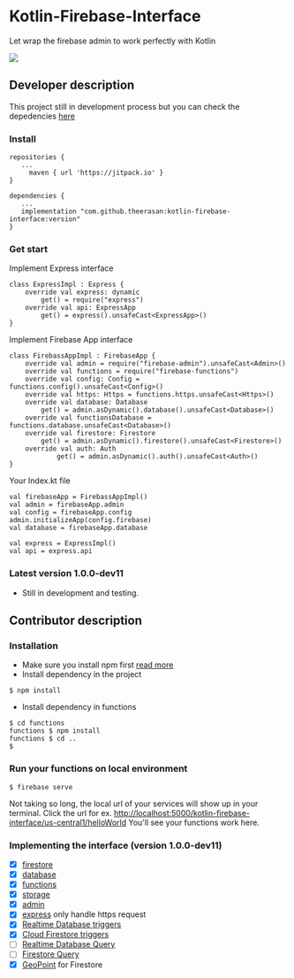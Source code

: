 # Kotlin-Firebase-Interface
Let wrap the firebase admin to work perfectly with Kotlin

[![](https://jitpack.io/v/theerasan/kotlin-firebase-interface.svg)](https://jitpack.io/#theerasan/kotlin-firebase-interface)

## Developer description
This project still in development process but you can check the depedencies [here](https://jitpack.io/#theerasan/kotlin-firebase-interface) 

### Install

```
repositories {
   ...
	 maven { url 'https://jitpack.io' }
}

dependencies {
   ...
   implementation "com.github.theerasan:kotlin-firebase-interface:version"
}
```
### Get start
Implement Express interface

```
class ExpressImpl : Express {
    override val express: dynamic
        get() = require("express")
    override val api: ExpressApp
        get() = express().unsafeCast<ExpressApp>()
}
```

Implement Firebase App interface

```
class FirebassAppImpl : FirebaseApp {
    override val admin = require("firebase-admin").unsafeCast<Admin>()
    override val functions = require("firebase-functions")
    override val config: Config = functions.config().unsafeCast<Config>()
    override val https: Https = functions.https.unsafeCast<Https>()
    override val database: Database
        get() = admin.asDynamic().database().unsafeCast<Database>()
    override val functionsDatabase = functions.database.unsafeCast<Database>()
    override val firestore: Firestore
        get() = admin.asDynamic().firestore().unsafeCast<Firestore>()
    override val auth: Auth
            get() = admin.asDynamic().auth().unsafeCast<Auth>()
}
```

Your Index.kt file

```
val firebaseApp = FirebassAppImpl()
val admin = firebaseApp.admin
val config = firebaseApp.config
admin.initializeApp(config.firebase)
val database = firebaseApp.database

val express = ExpressImpl()
val api = express.api
```

### Latest version 1.0.0-dev11
* Still in development and testing.

## Contributor description

### Installation
- Make sure you install npm first [read more](https://www.npmjs.com/)
- Install dependency in the project
```
$ npm install
```
- Install dependency in functions
```
$ cd functions
functions $ npm install
functions $ cd ..
$
```

### Run your functions on local environment
```
$ firebase serve
```
Not taking so long, the local url of your services will show up in your terminal.
Click the url for ex. [http://localhost:5000/kotlin-firebase-interface/us-central1/helloWorld](http://localhost:5000/kotlin-firebase-interface/us-central1/helloWorld) You'll see your functions work here.

### Implementing the interface (version 1.0.0-dev11)
* [x] [firestore](https://firebase.google.com/docs/reference/js/firebase.firestore)
* [x] [database](https://firebase.google.com/docs/reference/js/firebase.database)
* [x] [functions](https://firebase.google.com/docs/reference/js/firebase.functions)
* [x] [storage](https://firebase.google.com/docs/reference/js/firebase.storage)
* [x] [admin](https://firebase.google.com/docs/reference/admin/node/)
* [x] [express](https://expressjs.com/en/4x/api.html) only handle https request
* [x] [Realtime Database triggers](https://firebase.google.com/docs/functions/database-events)
* [x] [Cloud Firestore triggers](https://firebase.google.com/docs/functions/firestore-events)
* [ ] [Realtime Database Query](https://firebase.google.com/docs/reference/android/com/google/firebase/database/Query)
* [ ] [Firestore Query](https://firebase.google.com/docs/reference/android/com/google/firebase/firestore/Query)
* [x] [GeoPoint](https://firebase.google.com/docs/reference/android/com/google/firebase/firestore/GeoPoint) for Firestore
